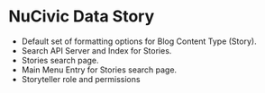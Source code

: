 # NuCivic Data Story

+ Default set of formatting options for Blog Content Type (Story).
+ Search API Server and Index for Stories.
+ Stories search page.
+ Main Menu Entry for Stories search page.
+ Storyteller role and permissions